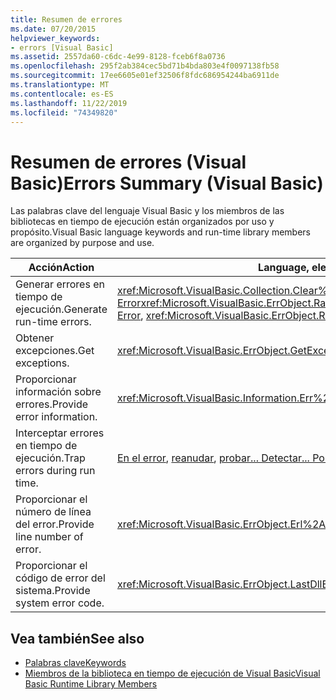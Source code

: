 ```yaml
---
title: Resumen de errores
ms.date: 07/20/2015
helpviewer_keywords:
- errors [Visual Basic]
ms.assetid: 2557da60-c6dc-4e99-8128-fceb6f8a0736
ms.openlocfilehash: 295f2ab384cec5bd71b4bda803e4f0097138fb58
ms.sourcegitcommit: 17ee6605e01ef32506f8fdc686954244ba6911de
ms.translationtype: MT
ms.contentlocale: es-ES
ms.lasthandoff: 11/22/2019
ms.locfileid: "74349820"
---
```

# <a name="errors-summary-visual-basic"></a><span data-ttu-id="cc9e6-102">Resumen de errores (Visual Basic)</span><span class="sxs-lookup"><span data-stu-id="cc9e6-102">Errors Summary (Visual Basic)</span></span>
<span data-ttu-id="cc9e6-103">Las palabras clave del lenguaje Visual Basic y los miembros de las bibliotecas en tiempo de ejecución están organizados por uso y propósito.</span><span class="sxs-lookup"><span data-stu-id="cc9e6-103">Visual Basic language keywords and run-time library members are organized by purpose and use.</span></span>  
  
|<span data-ttu-id="cc9e6-104">Acción</span><span class="sxs-lookup"><span data-stu-id="cc9e6-104">Action</span></span>|<span data-ttu-id="cc9e6-105">Language, elemento</span><span class="sxs-lookup"><span data-stu-id="cc9e6-105">Language element</span></span>|  
|------------|----------------------|  
|<span data-ttu-id="cc9e6-106">Generar errores en tiempo de ejecución.</span><span class="sxs-lookup"><span data-stu-id="cc9e6-106">Generate run-time errors.</span></span>|<span data-ttu-id="cc9e6-107"><xref:Microsoft.VisualBasic.Collection.Clear%2A>, [Error](../../../visual-basic/language-reference/statements/error-statement.md)<xref:Microsoft.VisualBasic.ErrObject.Raise%2A></span><span class="sxs-lookup"><span data-stu-id="cc9e6-107"><xref:Microsoft.VisualBasic.Collection.Clear%2A>, [Error](../../../visual-basic/language-reference/statements/error-statement.md), <xref:Microsoft.VisualBasic.ErrObject.Raise%2A></span></span>|  
|<span data-ttu-id="cc9e6-108">Obtener excepciones.</span><span class="sxs-lookup"><span data-stu-id="cc9e6-108">Get exceptions.</span></span>|<xref:Microsoft.VisualBasic.ErrObject.GetException%2A>|  
|<span data-ttu-id="cc9e6-109">Proporcionar información sobre errores.</span><span class="sxs-lookup"><span data-stu-id="cc9e6-109">Provide error information.</span></span>|<xref:Microsoft.VisualBasic.Information.Err%2A>|  
|<span data-ttu-id="cc9e6-110">Interceptar errores en tiempo de ejecución.</span><span class="sxs-lookup"><span data-stu-id="cc9e6-110">Trap errors during run time.</span></span>|<span data-ttu-id="cc9e6-111">[En el error](../../../visual-basic/language-reference/statements/on-error-statement.md), [reanudar](../../../visual-basic/language-reference/statements/resume-statement.md), [probar... Detectar... Por último](../../../visual-basic/language-reference/statements/try-catch-finally-statement.md)</span><span class="sxs-lookup"><span data-stu-id="cc9e6-111">[On Error](../../../visual-basic/language-reference/statements/on-error-statement.md), [Resume](../../../visual-basic/language-reference/statements/resume-statement.md), [Try...Catch...Finally](../../../visual-basic/language-reference/statements/try-catch-finally-statement.md)</span></span>|  
|<span data-ttu-id="cc9e6-112">Proporcionar el número de línea del error.</span><span class="sxs-lookup"><span data-stu-id="cc9e6-112">Provide line number of error.</span></span>|<xref:Microsoft.VisualBasic.ErrObject.Erl%2A>|  
|<span data-ttu-id="cc9e6-113">Proporcionar el código de error del sistema.</span><span class="sxs-lookup"><span data-stu-id="cc9e6-113">Provide system error code.</span></span>|<xref:Microsoft.VisualBasic.ErrObject.LastDllError%2A>|  
  
## <a name="see-also"></a><span data-ttu-id="cc9e6-114">Vea también</span><span class="sxs-lookup"><span data-stu-id="cc9e6-114">See also</span></span>

- [<span data-ttu-id="cc9e6-115">Palabras clave</span><span class="sxs-lookup"><span data-stu-id="cc9e6-115">Keywords</span></span>](../../../visual-basic/language-reference/keywords/index.md)
- [<span data-ttu-id="cc9e6-116">Miembros de la biblioteca en tiempo de ejecución de Visual Basic</span><span class="sxs-lookup"><span data-stu-id="cc9e6-116">Visual Basic Runtime Library Members</span></span>](../../../visual-basic/language-reference/runtime-library-members.md)
